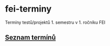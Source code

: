 # fei-terminy

Termíny testů/projektů 1. semestru v 1. ročníku FEI

## [Seznam termínů](Terminy.md)
